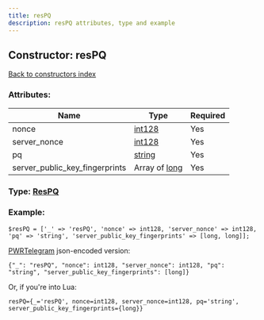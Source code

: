 ```yaml
---
title: resPQ
description: resPQ attributes, type and example
---
```

## Constructor: resPQ  
[Back to constructors index](index.md)



### Attributes:

| Name     |    Type       | Required |
|----------|---------------|----------|
|nonce|[int128](../types/int128.md) | Yes|
|server\_nonce|[int128](../types/int128.md) | Yes|
|pq|[string](../types/string.md) | Yes|
|server\_public\_key\_fingerprints|Array of [long](../types/long.md) | Yes|



### Type: [ResPQ](../types/ResPQ.md)


### Example:

```
$resPQ = ['_' => 'resPQ', 'nonce' => int128, 'server_nonce' => int128, 'pq' => 'string', 'server_public_key_fingerprints' => [long, long]];
```  

[PWRTelegram](https://pwrtelegram.xyz) json-encoded version:

```
{"_": "resPQ", "nonce": int128, "server_nonce": int128, "pq": "string", "server_public_key_fingerprints": [long]}
```


Or, if you're into Lua:  


```
resPQ={_='resPQ', nonce=int128, server_nonce=int128, pq='string', server_public_key_fingerprints={long}}

```


